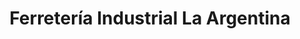 ---
title: "Ferretería Industrial La Argentina"
url: /campana/ferreteria-industrial-la-argentina/
shop: hardware
---